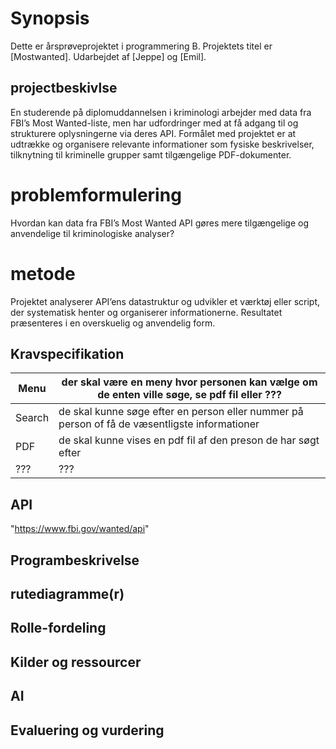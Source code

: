 # Synopsis
Dette er årsprøveprojektet i programmering B. Projektets titel er [Mostwanted]. Udarbejdet af [Jeppe] og [Emil].
## projectbeskivlse
En studerende på diplomuddannelsen i kriminologi arbejder med data fra FBI’s Most Wanted-liste, men har udfordringer med at få adgang til og strukturere oplysningerne via deres API. Formålet med projektet er at udtrække og organisere relevante informationer som fysiske beskrivelser, tilknytning til kriminelle grupper samt tilgængelige PDF-dokumenter.

# problemformulering
Hvordan kan data fra FBI’s Most Wanted API gøres mere tilgængelige og anvendelige til kriminologiske analyser?

# metode
Projektet analyserer API’ens datastruktur og udvikler et værktøj eller script, der systematisk henter og organiserer informationerne. Resultatet præsenteres i en overskuelig og anvendelig form.

## Kravspecifikation
| Menu   | der skal være en meny hvor personen kan vælge om de enten ville søge, se pdf fil eller ???    |
|--------|-----------------------------------------------------------------------------------------------|
| Search | de skal kunne søge efter en person eller nummer på person of få de væsentligste informationer |
| PDF    | de skal kunne vises en pdf fil af den preson de har søgt efter                                |
| ???    | ???                                                                                           |

## API
"https://www.fbi.gov/wanted/api"

## Programbeskrivelse

## rutediagramme(r)

## Rolle-fordeling

## Kilder og ressourcer

## AI

## Evaluering og vurdering
